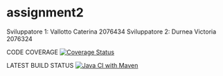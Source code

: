 # assignment2
Sviluppatore 1: Vallotto Caterina 2076434 Sviluppatore 2: Durnea Victoria 2076324

CODE COVERAGE
[![Coverage Status](https://coveralls.io/repos/github/vdurnea/roman-number/badge.svg?branch=develop)](https://coveralls.io/github/vdurnea/roman-number?branch=develop)

LATEST BUILD STATUS
[![Java CI with Maven](https://github.com/vdurnea/roman-number/actions/workflows/build.yml/badge.svg?branch=develop)](https://github.com/vdurnea/roman-number/actions/workflows/build.yml)
